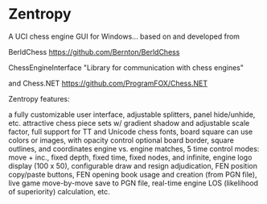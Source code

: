 # Zentropy

A UCI chess engine GUI for Windows...
based on and developed from

BerldChess
https://github.com/Bernton/BerldChess

ChessEngineInterface
"Library for communication with chess engines"

and
Chess.NET
https://github.com/ProgramFOX/Chess.NET

Zentropy features:

a fully customizable user interface, adjustable splitters, panel hide/unhide, etc.
attractive chess piece sets w/ gradient shadow and adjustable scale factor,
full support for TT and Unicode chess fonts,
board square can use colors or images, with opacity control
optional board border, square outlines, and coordinates
engine vs. engine matches,
5 time control modes: move + inc., fixed depth, fixed time, fixed nodes, and infinite,
engine logo display (100 x 50),
configurable draw and resign adjudication,
FEN position copy/paste buttons,
FEN opening book usage and creation (from PGN file),
live game move-by-move save to PGN file,
real-time engine LOS (likelihood of superiority) calculation,
etc.
